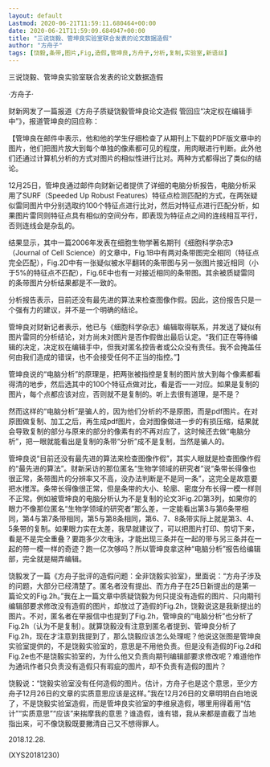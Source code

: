 ```yaml
---
layout: default
Lastmod: 2020-06-21T11:59:11.680464+00:00
date: 2020-06-21T11:59:09.684947+00:00
title: "三说饶毅、管坤良实验室联合发表的论文数据造假"
author: "方舟子"
tags: [饶毅,条带,图片,Fig,造假,管坤良,方舟子,分析,复制,实验室,新语丝]
---
```


三说饶毅、管坤良实验室联合发表的论文数据造假

·方舟子·

财新网发了一篇报道《方舟子质疑饶毅管坤良论文造假 管回应“决定权在编辑手中”》，报道管坤良的回应称：

【管坤良在邮件中表示，他和他的学生仔细检查了从期刊上下载的PDF版文章中的图片，他们把图片放大到每个单独的像素都可见的程度，用肉眼进行判断。此外他们还通过计算机分析的方式对图片的相似性进行比对。两种方式都得出了类似的结论。

12月25日，管坤良通过邮件向财新记者提供了详细的电脑分析报告，电脑分析采用了SURF（Speeded Up Robust Features）特征点检测匹配的方式，在两张疑似雷同图片中分别选取约100个特征点进行比对，然后对特征点进行匹配分析，如果图片雷同则特征点具有相似的空间分布，即表现为特征点之间的连线相互平行，否则连线会是杂乱的。

结果显示，其中一篇2006年发表在细胞生物学著名期刊《细胞科学杂志》（Journal of Cell Science）的文章中，Fig.1B中有两对条带图完全相同（特征点完全匹配），Fig.2D中有一张疑似被水平翻转的条带图与另一张图片接近相同（小于5%的特征点不匹配），Fig.6E中也有一对接近相同的条带图。其余被质疑雷同的条带图片分析结果都是不一致的。

分析报告表示，目前还没有最先进的算法来检查图像作假。因此，这份报告只是一个强有力的建议，并不是一个明确的结论。

管坤良对财新记者表示，他已与《细胞科学杂志》编辑取得联系，并发送了疑似有图片雷同的分析结论，对方尚未对图片是否作假做出最后认定。“我们正在等待编辑的决定，决定权在编辑手中，但我对匿名控告者或公众没有责任。我不会掩盖任何由我们造成的错误，也不会接受任何不正当的指控。”】

管坤良说的“电脑分析”的原理是，把两张被指控是复制的图片放大到每个像素都看得清的地步，然后选其中的100个特征点做对比，看是否一一对应。如果是复制的图片，每个点都应该对应，否则就不是复制的。听上去很有道理，是不是？

然而这样的“电脑分析”是骗人的，因为他们分析的不是原图，而是pdf图片。在对原图做复制、加工之后，再生成pdf图片，会对图像做进一步的有损压缩，结果就会导致复制的部分与原来的部分的像素有的不再对应了，这时候还去做“电脑分析”，把一眼就能看出是复制的条带“分析”成不是复制，当然是骗人的。

管坤良说“目前还没有最先进的算法来检查图像作假”，其实人眼就是检查图像作假的“最先进的算法”。财新采访的那位匿名“生物学领域的研究者”说“条带长得像也很正常，条带图片的分辨率又不高，没办法判断是不是同一条”，这完全是故意要把水搅浑。条带长得像很正常，但是条带的大小、轮廓、密度分布长得一模一样则不正常。例如被管坤良的电脑分析认为不是复制的论文3Fig.2D第3列，如果你的眼力不像那位匿名“生物学领域的研究者”那么差，一定能看出第3与第6条带相同，第4与第7条带相同，第5与第8条相同，第6、7、8条带实际上就是第3、4、5条带的复制。如果眼力实在太差，我早就建议了，可以把图片打印、剪切下来，看是不是完全重叠？要跑多少次电泳，才能出现三条并在一起的带与另三条并在一起的带一模一样的奇迹？跑一亿次够吗？所以管坤良拿这种“电脑分析”报告给编辑部，完全就是糊弄编辑。

饶毅发了一篇《方舟子批评的造假问题：全非饶毅实验室》，里面说：“方舟子涉及的问题，大部分已经清楚了。匿名者没有提出、而方舟子在25日新提出的是第一篇论文的Fig.2h。”我在上一篇文章中质疑饶毅为何只提没有造假的图片、只向期刊编辑部要求修改没有造假的图片，却放过了造假的Fig.2h，饶毅说这是我新提出的图片。不对，匿名者在举报信中也提到了Fig.2h，管坤良的“电脑分析”也分析了Fig.2h（认为不是复制）。就算饶毅没有注意到匿名者提到、管坤良分析了Fig.2h，现在才注意到我提到了，那么饶毅应该怎么处理呢？他说这张图是管坤良实验室提供的，不是饶毅实验室的，意思是不用他负责。但是没有造假的Fig.2d和Fig.2e也不是饶毅实验室的，为什么他又负责向期刊编辑部要求修改呢？难道他作为通讯作者只负责没有造假只有瑕疵的图片，却不负责有造假的图片？

饶毅说：“饶毅实验室没有任何造假的图片。估计，方舟子也是这个意思，至少方舟子12月26日的文章的实质意思应该是这样。”我在12月26日的文章明明白白地说了，不是饶毅实验室造假，而是管坤良实验室的李维泉造假，哪里用得着用“估计”“实质意思”“应该”来揣摩我的意思？谁造假，谁有错，我从来都是直截了当地指出来，可不像饶毅既要撇清自己又不想得罪人。

2018.12.28.

(XYS20181230)

